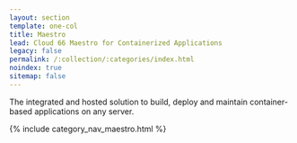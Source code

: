 ```yaml
---
layout: section
template: one-col
title: Maestro
lead: Cloud 66 Maestro for Containerized Applications
legacy: false
permalink: /:collection/:categories/index.html
noindex: true
sitemap: false
---
```


<p class="lead">The integrated and hosted solution to build, deploy and maintain container-based applications on any server. </p>

{% include category_nav_maestro.html %}
